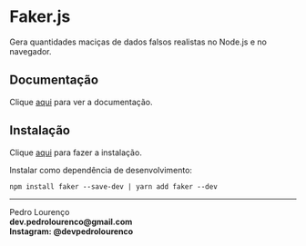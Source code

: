 # Faker.js

Gera quantidades maciças de dados falsos realistas no Node.js e no navegador.

## Documentação

Clique [aqui](https://github.com/Marak/Faker.js) para ver a documentação.

## Instalação

Clique [aqui](https://www.npmjs.com/package/faker) para fazer a instalação.

Instalar como dependência de desenvolvimento:

```
npm install faker --save-dev | yarn add faker --dev
```
<hr>
<stong>Pedro Lourenço</strong><br>
<Strong>dev.pedrolourenco@gmail.com</strong><br>
<Strong>Instagram: @devpedrolourenco</strong>